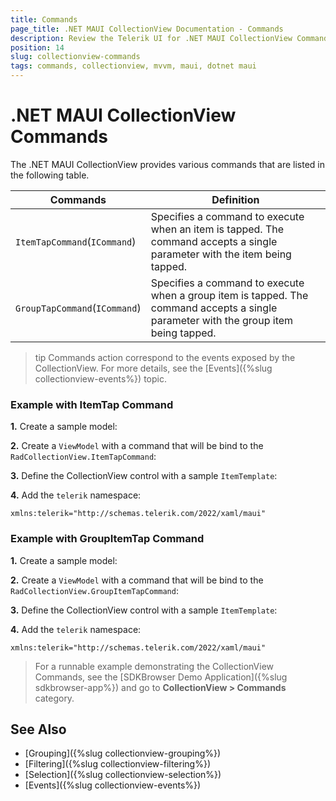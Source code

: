 ```yaml
---
title: Commands
page_title: .NET MAUI CollectionView Documentation - Commands
description: Review the Telerik UI for .NET MAUI CollectionView Commands for operations like item tap and item holding.
position: 14
slug: collectionview-commands
tags: commands, collectionview, mvvm, maui, dotnet maui
---
```


# .NET MAUI CollectionView Commands

The .NET MAUI CollectionView provides various commands that are listed in the following table.

| Commands | Definition |
| -------- | ---------- |
| `ItemTapCommand`(`ICommand`) | Specifies a command to execute when an item is tapped. The command accepts a single parameter with the item being tapped. |
| `GroupTapCommand`(`ICommand`) | Specifies a command to execute when a group item is tapped. The command accepts a single parameter with the group item being tapped. |

>tip Commands action correspond to the events exposed by the CollectionView. For more details, see the [Events]({%slug collectionview-events%}) topic.

### Example with ItemTap Command

**1.** Create a sample model:

<snippet id='collectionview-grouptapcommand-model' />

**2.** Create a `ViewModel` with a command that will be bind to the `RadCollectionView.ItemTapCommand`:

<snippet id='collectionview-itemtap-command-viewmodel' />

**3.** Define the CollectionView control with a sample `ItemTemplate`:

<snippet id='collectionview-item-tapped-command' />

**4.** Add the `telerik` namespace:

```XAML
xmlns:telerik="http://schemas.telerik.com/2022/xaml/maui"
```	

> 

### Example with GroupItemTap Command

**1.** Create a sample model:

<snippet id='collectionview-grouptapcommand-model' />

**2.** Create a `ViewModel` with a command that will be bind to the `RadCollectionView.GroupItemTapCommand`:

<snippet id='collectionview-grouptapcommand-viewmodel' />

**3.** Define the CollectionView control with a sample `ItemTemplate`:

<snippet id='commectionview-grouptapcommand' />

**4.** Add the `telerik` namespace:

```XAML
xmlns:telerik="http://schemas.telerik.com/2022/xaml/maui"
```	

> For a runnable example demonstrating the CollectionView Commands, see the [SDKBrowser Demo Application]({%slug sdkbrowser-app%}) and go to **CollectionView > Commands** category.

## See Also

- [Grouping]({%slug collectionview-grouping%})
- [Filtering]({%slug collectionview-filtering%})
- [Selection]({%slug collectionview-selection%})
- [Events]({%slug collectionview-events%})